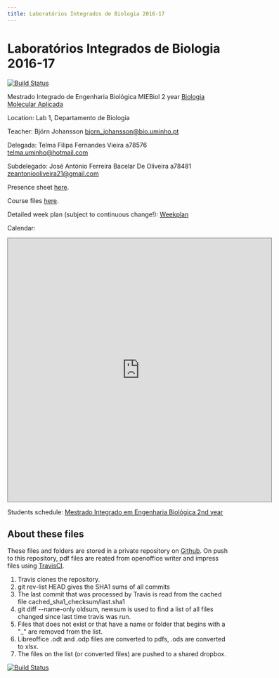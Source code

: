 ```yaml
---
title: Laboratórios Integrados de Biologia 2016-17
---
```

# Laboratórios Integrados de Biologia 2016-17
[![Build Status](https://travis-ci.com/BjornFJohansson/LIB-Laboratorios-Integrados-de-Biologia.svg?token=VR5PqaZgWmpKbBhro1nS&branch=master)](https://travis-ci.com/BjornFJohansson/LIB-Laboratorios-Integrados-de-Biologia)

Mestrado Integrado de Engenharia Biológica MIEBiol 2 year
[Biologia Molecular Aplicada](http://www.biologica.eng.uminho.pt/default.htm)

Location: Lab 1, Departamento de Biologia

Teacher: Björn Johansson <bjorn_johansson@bio.uminho.pt>

Delegada: Telma Filipa Fernandes Vieira a78576 <telma.uminho@hotmail.com>

Subdelegado: José António Ferreira Bacelar De Oliveira a78481 <zeantoniooliveira21@gmail.com>

Presence sheet [here](https://docs.google.com/spreadsheets/d/15-oGXAbj8UKSm_-ZPI-TxT7lVxCRTkorOK5VFZJ-ATo/edit?usp=sharing).

Course files [here](https://www.dropbox.com/sh/wzjk6of3d16objj/AAD-i-5W51OJRe5YlT8eSUY7a?dl=0).

Detailed week plan (subject to continuous change!): [Weekplan](https://dl.dropboxusercontent.com/u/1263722/BLACKBOARD/LIB16_public/weekplan.txt)
 
Calendar:

<iframe src="https://calendar.google.com/calendar/embed?mode=WEEK&amp;height=600&amp;wkst=2&amp;bgcolor=%23FFFFFF&amp;src=s7t6j6jf28mo98lgcdqh3gedfs%40group.calendar.google.com&amp;color=%231B887A&amp;ctz=Europe%2FLisbon" style="border:solid 1px #777" width="600" height="600" frameborder="0" scrolling="no"></iframe>

Students schedule:
[Mestrado Integrado em Engenharia Biológica 2nd year](https://dl.dropboxusercontent.com/u/1263722/BLACKBOARD/LIB16_public/Hor%C3%A1rios_LIB16.pdf)


## About these files

These files and folders are stored in a private repository on [Github](https://github.com).
On push to this repository, pdf files are reated from openoffice writer and impress files using [TravisCI](https://travis-ci.com). 

1. Travis clones the repository.
2. git rev-list HEAD gives the SHA1 sums of all commits
3. The last commit that was processed by Travis is read from the cached file cached_sha1_checksum/last.sha1
4. git diff --name-only oldsum, newsum is used to find a list of all files changed since last time travis was run.
5. Files that does not exist or that have a name or folder that begins with a "_" are removed from the list.
6. Libreoffice .odt and .odp files are converted to pdfs, .ods are converted to xlsx.
7. The files on the list (or converted files) are pushed to a shared dropbox.

[![Build Status](https://travis-ci.com/BjornFJohansson/LIB-Laboratorios-Integrados-de-Biologia.svg?token=VR5PqaZgWmpKbBhro1nS&branch=master)](https://travis-ci.com/BjornFJohansson/LIB-Laboratorios-Integrados-de-Biologia)
